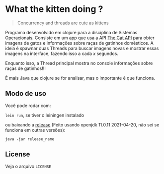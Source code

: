 # What the kitten doing ?


> Concurrency and threads are cute as kittens  


Programa desenvolvido em clojure para a disciplina de Sistemas Operacionais. Consiste em um app que usa a API [The Cat API](https://thecatapi.com/) para obter imagens de gatos e informações sobre raças de gatinhos domésticos.
A ideia é spawnar duas Threads para buscar imagens novas e mostrar essas imagens na interface, fazendo isso a cada *x* segundos.

Enquanto isso, a Thread principal mostra no console informações sobre raças de gatinhos!!!

É mais Java que clojure se for analisar, mas o importante é que funciona.

## Modo de uso

Você pode rodar com: 

``lein run``, se tiver o leiningen instalado

ou baixando a [release](https://github.com/matheuszinn/SO-what-the-kitten-doing-/releases) (Feito usando openjdk 11.0.11 2021-04-20, não sei se funciona em outras versões):

```
java -jar release_name
```

## License

Veja o arquivo `LICENSE`
